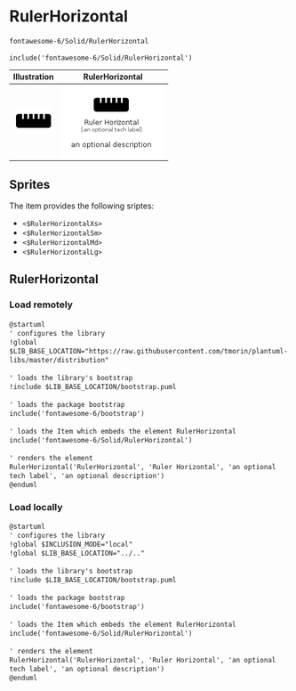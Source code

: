 # RulerHorizontal


```text
fontawesome-6/Solid/RulerHorizontal
```

```text
include('fontawesome-6/Solid/RulerHorizontal')
```



| Illustration | RulerHorizontal |
| :---: | :---: |
| ![illustration for Illustration](../../fontawesome-6/Solid/RulerHorizontal.png) | ![illustration for RulerHorizontal](../../fontawesome-6/Solid/RulerHorizontal.Local.png) |



## Sprites
The item provides the following sriptes:

- `<$RulerHorizontalXs>`
- `<$RulerHorizontalSm>`
- `<$RulerHorizontalMd>`
- `<$RulerHorizontalLg>`





## RulerHorizontal

### Load remotely
```plantuml
@startuml
' configures the library
!global $LIB_BASE_LOCATION="https://raw.githubusercontent.com/tmorin/plantuml-libs/master/distribution"

' loads the library's bootstrap
!include $LIB_BASE_LOCATION/bootstrap.puml

' loads the package bootstrap
include('fontawesome-6/bootstrap')

' loads the Item which embeds the element RulerHorizontal
include('fontawesome-6/Solid/RulerHorizontal')

' renders the element
RulerHorizontal('RulerHorizontal', 'Ruler Horizontal', 'an optional tech label', 'an optional description')
@enduml
```

### Load locally
```plantuml
@startuml
' configures the library
!global $INCLUSION_MODE="local"
!global $LIB_BASE_LOCATION="../.."

' loads the library's bootstrap
!include $LIB_BASE_LOCATION/bootstrap.puml

' loads the package bootstrap
include('fontawesome-6/bootstrap')

' loads the Item which embeds the element RulerHorizontal
include('fontawesome-6/Solid/RulerHorizontal')

' renders the element
RulerHorizontal('RulerHorizontal', 'Ruler Horizontal', 'an optional tech label', 'an optional description')
@enduml
```


